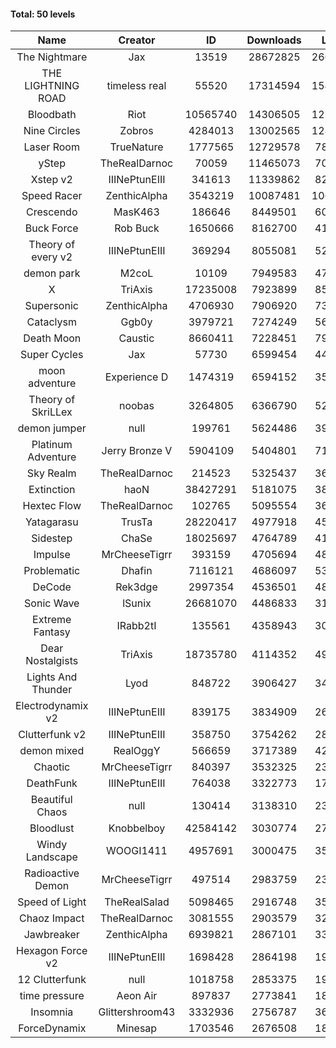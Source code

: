 #### Total: 50 levels

| Name | Creator | ID | Downloads | Likes |
|:---:|:---:|:---:|:---:|:---:|
| The Nightmare | Jax | 13519 | 28672825 | 2600157
| THE LIGHTNING ROAD | timeless real | 55520 | 17314594 | 1540927
| Bloodbath | Riot | 10565740 | 14306505 | 1270337
| Nine Circles | Zobros | 4284013 | 13002565 | 1281771
| Laser Room | TrueNature | 1777565 | 12729578 | 789648
| yStep | TheRealDarnoc | 70059 | 11465073 | 701892
| Xstep v2 | IIINePtunEIII | 341613 | 11339862 | 822976
| Speed Racer | ZenthicAlpha | 3543219 | 10087481 | 1065683
| Crescendo | MasK463 | 186646 | 8449501 | 608500
| Buck Force | Rob Buck | 1650666 | 8162700 | 411725
| Theory of every v2 | IIINePtunEIII | 369294 | 8055081 | 524799
| demon park | M2coL | 10109 | 7949583 | 477179
| X | TriAxis | 17235008 | 7923899 | 854183
| Supersonic | ZenthicAlpha | 4706930 | 7906920 | 738767
| Cataclysm | Ggb0y | 3979721 | 7274249 | 566649
| Death Moon  | Caustic | 8660411 | 7228451 | 798219
| Super Cycles | Jax | 57730 | 6599454 | 446540
| moon adventure | Experience D | 1474319 | 6594152 | 353289
| Theory of SkriLLex | noobas | 3264805 | 6366790 | 525454
| demon jumper | null | 199761 | 5624486 | 390666
| Platinum Adventure | Jerry Bronze V | 5904109 | 5404801 | 717109
| Sky Realm | TheRealDarnoc | 214523 | 5325437 | 364190
| Extinction | haoN | 38427291 | 5181075 | 381265
| Hextec Flow | TheRealDarnoc | 102765 | 5095554 | 362633
| Yatagarasu  | TrusTa | 28220417 | 4977918 | 451609
| Sidestep | ChaSe | 18025697 | 4764789 | 410462
| Impulse | MrCheeseTigrr | 393159 | 4705694 | 486204
| Problematic | Dhafin | 7116121 | 4686097 | 536929
| DeCode | Rek3dge | 2997354 | 4536501 | 482839
| Sonic Wave | lSunix | 26681070 | 4486833 | 317825
| Extreme Fantasy | IRabb2tI | 135561 | 4358943 | 301284
| Dear Nostalgists | TriAxis | 18735780 | 4114352 | 496900
| Lights And Thunder | Lyod | 848722 | 3906427 | 346427
| Electrodynamix v2 | IIINePtunEIII | 839175 | 3834909 | 260983
| Clutterfunk v2 | IIINePtunEIII | 358750 | 3754262 | 284374
| demon mixed | RealOggY | 566659 | 3717389 | 425074
| Chaotic | MrCheeseTigrr | 840397 | 3532325 | 231271
| DeathFunk | IIINePtunEIII | 764038 | 3322773 | 170788
| Beautiful Chaos | null | 130414 | 3138310 | 234823
| Bloodlust | Knobbelboy | 42584142 | 3030774 | 277530
| Windy Landscape | WOOGI1411 | 4957691 | 3000475 | 351606
| Radioactive Demon | MrCheeseTigrr | 497514 | 2983759 | 238861
| Speed of Light | TheRealSalad | 5098465 | 2916748 | 352748
| Chaoz Impact | TheRealDarnoc | 3081555 | 2903579 | 322237
| Jawbreaker | ZenthicAlpha | 6939821 | 2867101 | 339611
| Hexagon Force v2 | IIINePtunEIII | 1698428 | 2864198 | 193798
| 12 Clutterfunk | null | 1018758 | 2853375 | 193989
| time pressure | Aeon Air | 897837 | 2773841 | 187215
| Insomnia | Glittershroom43 | 3332936 | 2756787 | 360383
| ForceDynamix | Minesap | 1703546 | 2676508 | 181379
